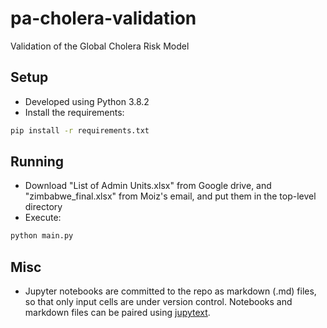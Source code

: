 # pa-cholera-validation
Validation of the Global Cholera Risk Model

## Setup

* Developed using Python 3.8.2
* Install the requirements:
```bash
pip install -r requirements.txt
```

## Running
* Download "List of Admin Units.xlsx" from Google drive,
 and "zimbabwe_final.xlsx" from Moiz's email, 
 and put them in the top-level directory
* Execute:
```bash
python main.py
```

## Misc
* Jupyter notebooks are committed to the repo as markdown (.md) files, 
so that only input cells are under version control. Notebooks and markdown 
files can be paired using [jupytext](https://github.com/mwouts/jupytext).
